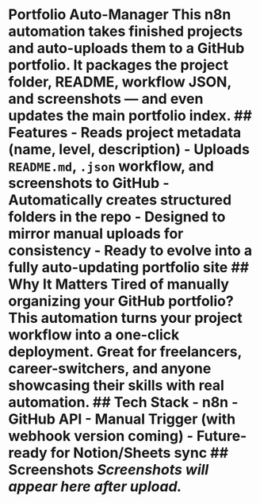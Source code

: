 # Portfolio Auto-Manager  This n8n automation takes finished projects and auto-uploads them to a GitHub portfolio. It packages the project folder, README, workflow JSON, and screenshots — and even updates the main portfolio index.  ## Features - Reads project metadata (name, level, description) - Uploads `README.md`, `.json` workflow, and screenshots to GitHub - Automatically creates structured folders in the repo - Designed to mirror manual uploads for consistency - Ready to evolve into a fully auto-updating portfolio site  ## Why It Matters Tired of manually organizing your GitHub portfolio? This automation turns your project workflow into a one-click deployment. Great for freelancers, career-switchers, and anyone showcasing their skills with real automation.  ## Tech Stack - n8n - GitHub API - Manual Trigger (with webhook version coming) - Future-ready for Notion/Sheets sync  ## Screenshots _Screenshots will appear here after upload._